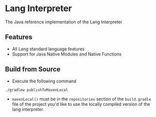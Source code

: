 # Lang Interpreter

The Java reference implementation of the Lang Interpreter

## Features

- All Lang standard language features
- Support for Java Native Modules and Native Functions

## Build from Source

- Execute the following command
```bash
./gradlew publishToMavenLocal
```
- `mavenLocal()` must be in the `repositories` section of the `build.gradle` file of the project you'd like to use the locally compiled version of the lang interpreter.